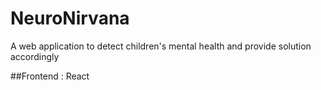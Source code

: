 # NeuroNirvana
A web application to detect children's mental health and provide solution accordingly

##Frontend : React
